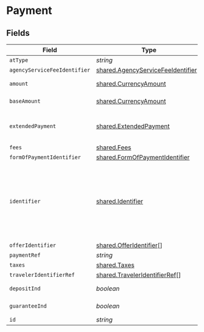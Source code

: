 # Payment


## Fields

| Field                                                                                                                                                                                                                                                                                                                                                                                                                               | Type                                                                                                                                                                                                                                                                                                                                                                                                                                | Required                                                                                                                                                                                                                                                                                                                                                                                                                            | Description                                                                                                                                                                                                                                                                                                                                                                                                                         | Example                                                                                                                                                                                                                                                                                                                                                                                                                             |
| ----------------------------------------------------------------------------------------------------------------------------------------------------------------------------------------------------------------------------------------------------------------------------------------------------------------------------------------------------------------------------------------------------------------------------------- | ----------------------------------------------------------------------------------------------------------------------------------------------------------------------------------------------------------------------------------------------------------------------------------------------------------------------------------------------------------------------------------------------------------------------------------- | ----------------------------------------------------------------------------------------------------------------------------------------------------------------------------------------------------------------------------------------------------------------------------------------------------------------------------------------------------------------------------------------------------------------------------------- | ----------------------------------------------------------------------------------------------------------------------------------------------------------------------------------------------------------------------------------------------------------------------------------------------------------------------------------------------------------------------------------------------------------------------------------- | ----------------------------------------------------------------------------------------------------------------------------------------------------------------------------------------------------------------------------------------------------------------------------------------------------------------------------------------------------------------------------------------------------------------------------------- |
| `atType`                                                                                                                                                                                                                                                                                                                                                                                                                            | *string*                                                                                                                                                                                                                                                                                                                                                                                                                            | :heavy_minus_sign:                                                                                                                                                                                                                                                                                                                                                                                                                  | N/A                                                                                                                                                                                                                                                                                                                                                                                                                                 | Payment                                                                                                                                                                                                                                                                                                                                                                                                                             |
| `agencyServiceFeeIdentifier`                                                                                                                                                                                                                                                                                                                                                                                                        | [shared.AgencyServiceFeeIdentifier](../../../sdk/models/shared/agencyservicefeeidentifier.md)[]                                                                                                                                                                                                                                                                                                                                     | :heavy_minus_sign:                                                                                                                                                                                                                                                                                                                                                                                                                  | N/A                                                                                                                                                                                                                                                                                                                                                                                                                                 |                                                                                                                                                                                                                                                                                                                                                                                                                                     |
| `amount`                                                                                                                                                                                                                                                                                                                                                                                                                            | [shared.CurrencyAmount](../../../sdk/models/shared/currencyamount.md)                                                                                                                                                                                                                                                                                                                                                               | :heavy_check_mark:                                                                                                                                                                                                                                                                                                                                                                                                                  | A monetary amount, up to 4 decimal places. Decimal place needs to be included.                                                                                                                                                                                                                                                                                                                                                      |                                                                                                                                                                                                                                                                                                                                                                                                                                     |
| `baseAmount`                                                                                                                                                                                                                                                                                                                                                                                                                        | [shared.CurrencyAmount](../../../sdk/models/shared/currencyamount.md)                                                                                                                                                                                                                                                                                                                                                               | :heavy_minus_sign:                                                                                                                                                                                                                                                                                                                                                                                                                  | A monetary amount, up to 4 decimal places. Decimal place needs to be included.                                                                                                                                                                                                                                                                                                                                                      |                                                                                                                                                                                                                                                                                                                                                                                                                                     |
| `extendedPayment`                                                                                                                                                                                                                                                                                                                                                                                                                   | [shared.ExtendedPayment](../../../sdk/models/shared/extendedpayment.md)                                                                                                                                                                                                                                                                                                                                                             | :heavy_minus_sign:                                                                                                                                                                                                                                                                                                                                                                                                                  | Note this field is deprecated in Payment schema and should be passed in FormOfPaymentPaymentCardExtendPayment schema                                                                                                                                                                                                                                                                                                                |                                                                                                                                                                                                                                                                                                                                                                                                                                     |
| `fees`                                                                                                                                                                                                                                                                                                                                                                                                                              | [shared.Fees](../../../sdk/models/shared/fees.md)                                                                                                                                                                                                                                                                                                                                                                                   | :heavy_minus_sign:                                                                                                                                                                                                                                                                                                                                                                                                                  | N/A                                                                                                                                                                                                                                                                                                                                                                                                                                 |                                                                                                                                                                                                                                                                                                                                                                                                                                     |
| `formOfPaymentIdentifier`                                                                                                                                                                                                                                                                                                                                                                                                           | [shared.FormOfPaymentIdentifier](../../../sdk/models/shared/formofpaymentidentifier.md)                                                                                                                                                                                                                                                                                                                                             | :heavy_minus_sign:                                                                                                                                                                                                                                                                                                                                                                                                                  | N/A                                                                                                                                                                                                                                                                                                                                                                                                                                 |                                                                                                                                                                                                                                                                                                                                                                                                                                     |
| `identifier`                                                                                                                                                                                                                                                                                                                                                                                                                        | [shared.Identifier](../../../sdk/models/shared/identifier.md)                                                                                                                                                                                                                                                                                                                                                                       | :heavy_minus_sign:                                                                                                                                                                                                                                                                                                                                                                                                                  | Identifier provides the ability to create a globally unique identifier. For the identifier to be globally unique it must have a system provided identifier and the system must be identified using a global naming authority. System identification uses the domain naming system (DNS) to assure they are globally unique and should be an URL. The system provided ID will typically be a primary or surrogate key in a database. |                                                                                                                                                                                                                                                                                                                                                                                                                                     |
| `offerIdentifier`                                                                                                                                                                                                                                                                                                                                                                                                                   | [shared.OfferIdentifier](../../../sdk/models/shared/offeridentifier.md)[]                                                                                                                                                                                                                                                                                                                                                           | :heavy_minus_sign:                                                                                                                                                                                                                                                                                                                                                                                                                  | N/A                                                                                                                                                                                                                                                                                                                                                                                                                                 |                                                                                                                                                                                                                                                                                                                                                                                                                                     |
| `paymentRef`                                                                                                                                                                                                                                                                                                                                                                                                                        | *string*                                                                                                                                                                                                                                                                                                                                                                                                                            | :heavy_minus_sign:                                                                                                                                                                                                                                                                                                                                                                                                                  | N/A                                                                                                                                                                                                                                                                                                                                                                                                                                 |                                                                                                                                                                                                                                                                                                                                                                                                                                     |
| `taxes`                                                                                                                                                                                                                                                                                                                                                                                                                             | [shared.Taxes](../../../sdk/models/shared/taxes.md)                                                                                                                                                                                                                                                                                                                                                                                 | :heavy_minus_sign:                                                                                                                                                                                                                                                                                                                                                                                                                  | N/A                                                                                                                                                                                                                                                                                                                                                                                                                                 |                                                                                                                                                                                                                                                                                                                                                                                                                                     |
| `travelerIdentifierRef`                                                                                                                                                                                                                                                                                                                                                                                                             | [shared.TravelerIdentifierRef](../../../sdk/models/shared/traveleridentifierref.md)[]                                                                                                                                                                                                                                                                                                                                               | :heavy_minus_sign:                                                                                                                                                                                                                                                                                                                                                                                                                  | N/A                                                                                                                                                                                                                                                                                                                                                                                                                                 |                                                                                                                                                                                                                                                                                                                                                                                                                                     |
| `depositInd`                                                                                                                                                                                                                                                                                                                                                                                                                        | *boolean*                                                                                                                                                                                                                                                                                                                                                                                                                           | :heavy_minus_sign:                                                                                                                                                                                                                                                                                                                                                                                                                  | If true, the payment is a deposit on the referenced Offer                                                                                                                                                                                                                                                                                                                                                                           |                                                                                                                                                                                                                                                                                                                                                                                                                                     |
| `guaranteeInd`                                                                                                                                                                                                                                                                                                                                                                                                                      | *boolean*                                                                                                                                                                                                                                                                                                                                                                                                                           | :heavy_minus_sign:                                                                                                                                                                                                                                                                                                                                                                                                                  | If true, the payment is a guarantee for the referenced Offer                                                                                                                                                                                                                                                                                                                                                                        |                                                                                                                                                                                                                                                                                                                                                                                                                                     |
| `id`                                                                                                                                                                                                                                                                                                                                                                                                                                | *string*                                                                                                                                                                                                                                                                                                                                                                                                                            | :heavy_minus_sign:                                                                                                                                                                                                                                                                                                                                                                                                                  | N/A                                                                                                                                                                                                                                                                                                                                                                                                                                 |                                                                                                                                                                                                                                                                                                                                                                                                                                     |